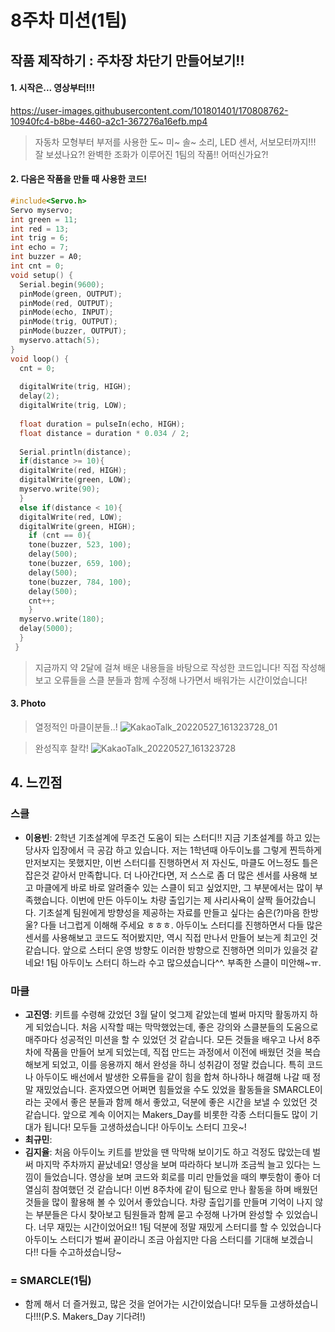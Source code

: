 # 8주차 미션(1팀)
## 작품 제작하기 : 주차장 차단기 만들어보기!!

#### 1. 시작은... 영상부터!!!

https://user-images.githubusercontent.com/101801401/170808762-10940fc4-b8be-4460-a2c1-367276a16efb.mp4




> 자동차 모형부터 부저를 사용한 도~ 미~ 솔~ 소리, LED 센서, 서보모터까지!!! 잘 보셨나요?! 완벽한 조화가 이루어진 1팀의 작품!! 어떠신가요?!
#### 2. 다음은 작품을 만들 때 사용한 코드! 
```c
#include<Servo.h>
Servo myservo;
int green = 11;
int red = 13;
int trig = 6;
int echo = 7;
int buzzer = A0;
int cnt = 0;
void setup() {
  Serial.begin(9600);
  pinMode(green, OUTPUT);
  pinMode(red, OUTPUT);
  pinMode(echo, INPUT);
  pinMode(trig, OUTPUT);
  pinMode(buzzer, OUTPUT);
  myservo.attach(5);
}
void loop() {
  cnt = 0;
  
  digitalWrite(trig, HIGH);
  delay(2);
  digitalWrite(trig, LOW);
  
  float duration = pulseIn(echo, HIGH);
  float distance = duration * 0.034 / 2;
  
  Serial.println(distance);
  if(distance >= 10){
  digitalWrite(red, HIGH);
  digitalWrite(green, LOW);
  myservo.write(90);
  }
  else if(distance < 10){  
  digitalWrite(red, LOW);
  digitalWrite(green, HIGH);
    if (cnt == 0){
    tone(buzzer, 523, 100);
    delay(500);
    tone(buzzer, 659, 100);
    delay(500);
    tone(buzzer, 784, 100);
    delay(500);
    cnt++;
    }
  myservo.write(180);
  delay(5000);
  }
 }
```
> 지금까지 약 2달에 걸쳐 배운 내용들을 바탕으로 작성한 코드입니다! 직접 작성해보고 오류들을 스클 분들과 함께 수정해 나가면서 배워가는 시간이었습니다!
#### 3. Photo
> 열정적인 마클이분들..!
![KakaoTalk_20220527_161323728_01](https://user-images.githubusercontent.com/101801401/170806294-ab5b32f2-a69c-4a3d-a437-3da59245c431.jpg)

> 완성직후 찰칵!
![KakaoTalk_20220527_161323728](https://user-images.githubusercontent.com/101801401/170806396-700dee5b-e4bc-4201-9c32-9b2ac87bc5b9.jpg)

## 4. 느낀점

### 스클
- **이용빈**: 2학년 기초설계에 무조건 도움이 되는 스터디!! 지금 기초설계를 하고 있는 당사자 입장에서 극 공감 하고 있습니다. 저는 1학년때 아두이노를 그렇게 찐득하게 만저보지는 못했지만, 이번 스터디를 진행하면서 저 자신도, 마클도 어느정도 틀은 잡은것 같아서 만족합니다. 더 나아간다면, 저 스스로 좀 더 많은 센서를 사용해 보고 마클에게 바로 바로 알려줄수 있는 스클이 되고 싶었지만, 그 부분에서는 많이 부족했습니다. 이번에 만든 아두이노 차량 출입기는 제 사리사욕이 살짝 들어갔습니다. 기초설계 팀원에게 방향성을 제공하는 자료를 만들고 싶다는 숨은(?)마음 한방울? 다들 너그럽게 이해해 주세요 ㅎㅎㅎ. 아두이노 스터디를 진행하면서 다들 많은 센서를 사용해보고 코드도 적어봤지만, 역시 직접 만나서 만들어 보는게 최고인 것 같습니다. 앞으로 스터디 운영 방향도 이러한 방향으로 진행하면 의미가 있을것 같네요! 1팀 아두이노 스터디 하느라 수고 많으셨습니다^^. 부족한 스클이 미안해~ㅠ.

### 마클
- **고진영**: 키트를 수령해 갔었던 3월 달이 엊그제 같았는데 벌써 마지막 활동까지 하게 되었습니다. 처음 시작할 때는 막막했었는데, 좋은 강의와 스클분들의 도움으로 매주마다 성공적인 미션을 할 수 있었던 것 같습니다. 모든 것들을 배우고 나서 8주차에 작품을 만들어 보게 되었는데, 직접 만드는 과정에서 이전에 배웠던 것을 복습해보게 되었고, 이를 응용까지 해서 완성을 하니 성취감이 정말 컸습니다. 특히 코드나 아두이도 배선에서 발생한 오류들을 같이 힘을 합쳐 하나하나 해결해 나갈 때 정말 재밌었습니다. 혼자였으면 어쩌면 힘들었을 수도 있었을 활동들을 SMARCLE이라는 곳에서 좋은 분들과 함께 해서 좋았고, 덕분에 좋은 시간을 보낼 수 있었던 것 같습니다. 앞으로 계속 이어지는 Makers_Day를 비롯한 각종 스터디들도 많이 기대가 됩니다! 모두들 고생하셨습니다! 아두이노 스터디 끄읏~!
- **최규민**: 
- **김지율**: 처음 아두이노 키트를 받았을 땐 막막해 보이기도 하고 걱정도 많았는데 벌써 마지막 주차까지 끝났네요! 영상을 보며 따라하다 보니까 조금씩 늘고 있다는 느낌이 들었습니다. 영상을 보며 코드와 회로를 미리 만들었을 때의 뿌듯함이 좋아 더 열심히 참여했던 것 같습니다! 이번 8주차에 같이 팀으로 만나 활동을 하며 배웠던 것들을 많이 활용해 볼 수 있어서 좋았습니다. 차량 출입기를 만들며 기억이 나지 않는 부분들은 다시 찾아보고 팀원들과 함께 묻고 수정해 나가며 완성할 수 있었습니다. 너무 재밌는 시간이었어요!! 1팀 덕분에 정말 재밌게 스터디를 할 수 있었습니다 아두이노 스터디가 벌써 끝이라니 조금 아쉽지만 다음 스터디를 기대해 보겠습니다!! 다들 수고하셨습니당~

### = SMARCLE(1팀)
- 함께 해서 더 즐거웠고, 많은 것을 얻어가는 시간이었습니다! 모두들 고생하셨습니다!!!(P.S. Makers_Day 기다려!) 
